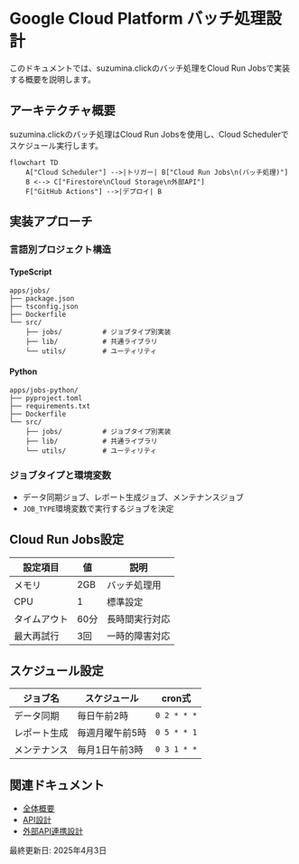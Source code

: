 # Google Cloud Platform バッチ処理設計

このドキュメントでは、suzumina.clickのバッチ処理をCloud Run Jobsで実装する概要を説明します。

## アーキテクチャ概要

suzumina.clickのバッチ処理はCloud Run Jobsを使用し、Cloud Schedulerでスケジュール実行します。

```mermaid
flowchart TD
    A["Cloud Scheduler"] -->|トリガー| B["Cloud Run Jobs\n(バッチ処理)"]
    B <--> C["Firestore\nCloud Storage\n外部API"]
    F["GitHub Actions"] -->|デプロイ| B
```

## 実装アプローチ

### 言語別プロジェクト構造

#### TypeScript

```
apps/jobs/
├── package.json
├── tsconfig.json
├── Dockerfile
└── src/
    ├── jobs/          # ジョブタイプ別実装
    ├── lib/           # 共通ライブラリ
    └── utils/         # ユーティリティ
```

#### Python

```
apps/jobs-python/
├── pyproject.toml
├── requirements.txt
├── Dockerfile
└── src/
    ├── jobs/          # ジョブタイプ別実装
    ├── lib/           # 共通ライブラリ
    └── utils/         # ユーティリティ
```

### ジョブタイプと環境変数

- データ同期ジョブ、レポート生成ジョブ、メンテナンスジョブ
- `JOB_TYPE`環境変数で実行するジョブを決定

## Cloud Run Jobs設定

| 設定項目 | 値 | 説明 |
|---------|-----|------|
| メモリ | 2GB | バッチ処理用 |
| CPU | 1 | 標準設定 |
| タイムアウト | 60分 | 長時間実行対応 |
| 最大再試行 | 3回 | 一時的障害対応 |

## スケジュール設定

| ジョブ名 | スケジュール | cron式 |
|---------|------------|-------|
| データ同期 | 毎日午前2時 | `0 2 * * *` |
| レポート生成 | 毎週月曜午前5時 | `0 5 * * 1` |
| メンテナンス | 毎月1日午前3時 | `0 3 1 * *` |

## 関連ドキュメント

- [全体概要](GCP_OVERVIEW.md)
- [API設計](GCP_FUNCTIONS.md)
- [外部API連携設計](GCP_EXTERNAL_APIS.md)

最終更新日: 2025年4月3日
